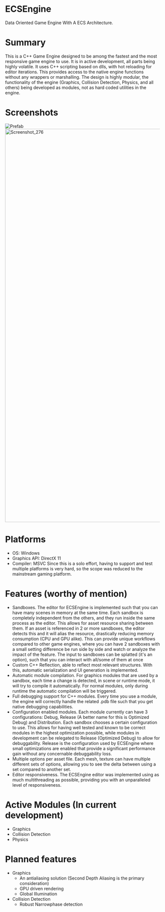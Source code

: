# ECSEngine
 Data Oriented Game Engine With A ECS Architecture.

# Summary
This is a C++ Game Engine designed to be among the fastest and the most responsive game engine to use. It is in active development, all parts being highly volatile. It uses C++ scripting based on dlls, with hot reloading for editor iterations. This provides access to the native engine functions without any wrappers or marshalling. The design is highly modular, the functionality of the engine (Graphics, Collision Detection, Physics, and all others) being developed as modules, not as hard coded utilities in the engine.

# Screenshots
![Prefab](https://github.com/TheRealANDREWQA/ECSEngine/assets/68424250/1eb48c12-7ba4-42d5-97c8-d1f0b21061d5)
<img width="1280" alt="Screenshot_276" src="https://github.com/TheRealANDREWQA/ECSEngine/assets/68424250/bc12bf7d-ebb6-4150-a3ee-b502d6d08d91">

# Platforms
- OS: Windows
- Graphics API: DirectX 11
- Compiler: MSVC
Since this is a solo effort, having to support and test multiple platforms is very hard, so the scope was reduced to the mainstream gaming platform.

# Features (worthy of mention)
- Sandboxes. The editor for ECSEngine is implemented such that you can have many scenes in memory at the same time. Each sandbox is completely independent from the others, and they run inside the same process as the editor. This allows for asset resource sharing between them. If an asset is referenced in 2 or more sandboxes, the editor detects this and it will alias the resource, drastically reducing memory consumption (CPU and GPU alike). This can provide unique workflows compared to other game engines, where you can have 2 sandboxes with a small setting difference be run side by side and watch or analyze the impact of the feature. The input to sandboxes can be splatted (it's an option), such that you can interact with all/some of them at once
- Custom C++ Reflection, able to reflect most relevant structures. With this, automatic serialization and UI generation is implemented.
- Automatic module compilation. For graphics modules that are used by a sandbox, each time a change is detected, in scene or runtime mode, it will try to compile it automatically. For normal modules, only during runtime the automatic compilation will be triggered.
- Full debugging support for C++ modules. Every time you use a module, the engine will correctly handle the related .pdb file such that you get native debugging capabilities.
- Configuration enabled modules. Each module currently can have 3 configurations: Debug, Release (A better name for this is Optimized Debug) and Distribution. Each sandbox chooses a certain configuration to use. This allows for having well tested and known to be correct modules in the highest optimization possible, while modules in development can be relegated to Release (Optimized Debug) to allow for debuggability. Release is the configuration used by ECSEngine where small optimizations are enabled that provide a significant performance gain without any concernable debuggability loss.
- Multiple options per asset file. Each mesh, texture can have multiple different sets of options, allowing you to see the delta between using a set compared to another set.
- Editor responsiveness. The ECSEngine editor was implemented using as much multithreading as possible, providing you with an unparalleled level of responsiveness.

# Active Modules (In current development)
- Graphics
- Collision Detection
- Physics

# Planned features
- Graphics
   - An antialiasing solution (Second Depth Aliasing is the primary consideration)
   - GPU driven rendering
   - Global Illumination
- Collision Detection
   - Robust Narrowphase detection
